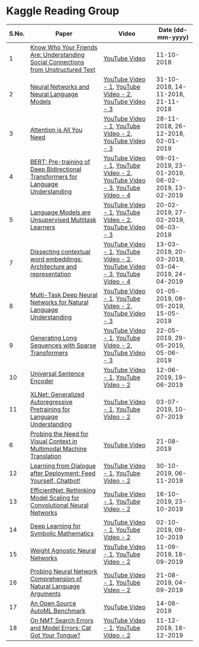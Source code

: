 # Kaggle Reading Group

| S.No. | Paper | Video | Date (dd-mm-yyyy) |
| --- | --- | --- | --- |
| 1 | [Know Who Your Friends Are: Understanding Social Connections from Unstructured Text](https://www.aclweb.org/anthology/N18-5016) | [YouTube Video](https://www.youtube.com/watch?v=I82arEIPP6U&list=PLqFaTIg4myu8t5ycqvp7I07jTjol3RCl9) | 11-10-2018 |
| 2 | [Neural Networks and Neural Language Models](https://web.stanford.edu/~jurafsky/slp3/7.pdf) | [YouTube Video - 1](https://www.youtube.com/watch?v=wjz3FgYWf08&list=PLqFaTIg4myu8t5ycqvp7I07jTjol3RCl9), [YouTube Video - 2](https://www.youtube.com/watch?v=W0-Dufn2WcI&list=PLqFaTIg4myu8t5ycqvp7I07jTjol3RCl9&index=40), [YouTube Video - 3](https://www.youtube.com/watch?v=fGe3mEVnPSs&list=PLqFaTIg4myu8t5ycqvp7I07jTjol3RCl9&index=33) | 31-10-2018, 14-11-2018, 21-11-2018 |
| 3 | [Attention is All You Need](https://papers.nips.cc/paper/7181-attention-is-all-you-need.pdf) | [YouTube Video - 1](https://www.youtube.com/watch?v=54uLU7Nxyv8&list=PLqFaTIg4myu8t5ycqvp7I07jTjol3RCl9&index=39), [YouTube Video - 2](https://www.youtube.com/watch?v=VEcsf0OKhfw&list=PLqFaTIg4myu8t5ycqvp7I07jTjol3RCl9&index=38), [YouTube Video - 3](https://www.youtube.com/watch?v=9vUoBIeqrQg&list=PLqFaTIg4myu8t5ycqvp7I07jTjol3RCl9&index=37) | 28-11-2018, 26-12-2018, 02-01-2019 |
| 4 | [BERT: Pre-training of Deep Bidirectional Transformers for Language Understanding](https://arxiv.org/pdf/1810.04805.pdf) | [YouTube Video - 1](https://www.youtube.com/watch?v=BaPM47hO8p8&list=PLqFaTIg4myu8t5ycqvp7I07jTjol3RCl9&index=36), [YouTube Video - 2](https://www.youtube.com/watch?v=yqwnehmB9uQ&list=PLqFaTIg4myu8t5ycqvp7I07jTjol3RCl9&index=35), [YouTube Video - 3](https://www.youtube.com/watch?v=IF6xV0RI91s&list=PLqFaTIg4myu8t5ycqvp7I07jTjol3RCl9&index=34), [YouTube Video - 4](https://www.youtube.com/watch?v=4qDJwq42q-k&list=PLqFaTIg4myu8t5ycqvp7I07jTjol3RCl9&index=32) | 09-01-2019, 23-01-2019, 06-02-2019, 13-02-2019 |
| 5 | [Language Models are Unsupervised Multitask Learners](https://d4mucfpksywv.cloudfront.net/better-language-models/language-models.pdf) | [YouTube Video - 1](https://www.youtube.com/watch?v=oaQSQsjhcwQ&list=PLqFaTIg4myu8t5ycqvp7I07jTjol3RCl9&index=31&t=0s), [YouTube Video - 2](https://www.youtube.com/watch?v=9dSQmXDH--I&list=PLqFaTIg4myu8t5ycqvp7I07jTjol3RCl9&index=30&t=0s), [YouTube Video - 3](https://www.youtube.com/watch?v=Rbs55YaK7EU&list=PLqFaTIg4myu8t5ycqvp7I07jTjol3RCl9&index=29&t=0s) | 20-02-2019, 27-02-2019, 06-03-2019 |
| 7 | [Dissecting contextual word embeddings: Architecture and representation](https://aclweb.org/anthology/D18-1179) | [YouTube Video - 1](https://www.youtube.com/watch?v=U7UYsMweMLY&list=PLqFaTIg4myu8t5ycqvp7I07jTjol3RCl9&index=25&t=0s), [YouTube Video - 2](https://www.youtube.com/watch?v=IvMV10U7hvw&list=PLqFaTIg4myu8t5ycqvp7I07jTjol3RCl9&index=28&t=0s), [YouTube Video - 3](https://www.youtube.com/watch?v=1HNe0Tz7dUM&list=PLqFaTIg4myu8t5ycqvp7I07jTjol3RCl9&index=27&t=0s), [YouTube Video - 4](https://www.youtube.com/watch?v=upzybyzUDGk&list=PLqFaTIg4myu8t5ycqvp7I07jTjol3RCl9&index=24&t=0s) | 13-03-2019, 20-03-2019, 03-04-2019, 24-04-2019 |
| 8 | [Multi-Task Deep Neural Networks for Natural Language Understanding](https://arxiv.org/pdf/1901.11504.pdf) | [YouTube Video - 1](https://www.youtube.com/watch?v=jLrcM-kAo34&list=PLqFaTIg4myu8t5ycqvp7I07jTjol3RCl9&index=23&t=0s), [YouTube Video - 2](https://www.youtube.com/watch?v=9KsiVUY7aEM&list=PLqFaTIg4myu8t5ycqvp7I07jTjol3RCl9&index=22&t=0s), [YouTube Video - 3](https://www.youtube.com/watch?v=FpQHpwe-9jA&list=PLqFaTIg4myu8t5ycqvp7I07jTjol3RCl9&index=21&t=0s) | 01-05-2019, 08-05-2019, 15-05-2019 |
| 9 | [Generating Long Sequences with Sparse Transformers](https://arxiv.org/pdf/1904.10509.pdf) | [YouTube Video - 1](https://www.youtube.com/watch?v=jaqjcHmCBfY&list=PLqFaTIg4myu8t5ycqvp7I07jTjol3RCl9&index=20&t=0s), [YouTube Video - 2](https://www.youtube.com/watch?v=se4ZM0es924&list=PLqFaTIg4myu8t5ycqvp7I07jTjol3RCl9&index=19&t=0s), [YouTube Video - 3](https://www.youtube.com/watch?v=2xTQR1Zd8rU&list=PLqFaTIg4myu8t5ycqvp7I07jTjol3RCl9&index=18&t=0s) | 22-05-2019, 29-05-2019, 05-06-2019 |
| 10 | [Universal Sentence Encoder](https://arxiv.org/pdf/1803.11175.pdf) | [YouTube Video - 1](https://www.youtube.com/watch?v=C8v-Q5ASfUE&list=PLqFaTIg4myu8t5ycqvp7I07jTjol3RCl9&index=14&t=0s), [YouTube Video - 2](https://www.youtube.com/watch?v=acTHpOaShBU&list=PLqFaTIg4myu8t5ycqvp7I07jTjol3RCl9&index=17&t=0s) | 12-06-2019, 19-06-2019 |
| 11 | [XLNet: Generalized Autoregressive Pretraining for Language Understanding](https://arxiv.org/abs/1906.08237) | [YouTube Video - 1](https://www.youtube.com/watch?v=Ubh03Sh45b0&list=PLqFaTIg4myu8t5ycqvp7I07jTjol3RCl9&index=16&t=0s), [YouTube Video - 2](https://www.youtube.com/watch?v=L4JRLBENP48&list=PLqFaTIg4myu8t5ycqvp7I07jTjol3RCl9&index=15&t=0s) | 03-07-2019, 10-07-2019 |
| 6 | [Probing the Need for Visual Context in Multimodal Machine Translation](https://arxiv.org/pdf/1903.08678.pdf) | [YouTube Video](https://www.youtube.com/watch?v=ks8Cz1qx2rE&list=PLqFaTIg4myu8t5ycqvp7I07jTjol3RCl9&index=10&t=0s) | 21-08-2019 |
| 12 | [Learning from Dialogue after Deployment: Feed Yourself, Chatbot!](https://www.aclweb.org/anthology/P19-1358.pdf) | [YouTube Video - 1](https://www.youtube.com/watch?v=PhTF7yJNR70&list=PLqFaTIg4myu8t5ycqvp7I07jTjol3RCl9&index=2&t=0s), [YouTube Video - 2](https://www.youtube.com/watch?v=OqXcJTlLuF4&list=PLqFaTIg4myu8t5ycqvp7I07jTjol3RCl9&index=43&t=0s) | 30-10-2019, 06-11-2019 |
| 13 | [EfficientNet: Rethinking Model Scaling for Convolutional Neural Networks](http://proceedings.mlr.press/v97/tan19a/tan19a.pdf) | [YouTube Video - 1](https://www.youtube.com/watch?v=4U2WO8ObGGU&list=PLqFaTIg4myu8t5ycqvp7I07jTjol3RCl9&index=4&t=0s), [YouTube Video - 2](https://www.youtube.com/watch?v=LRpzb17B1BM&list=PLqFaTIg4myu8t5ycqvp7I07jTjol3RCl9&index=3&t=0s) | 16-10-2019, 23-10-2019 |
| 14 | [Deep Learning for Symbolic Mathematics](https://openreview.net/pdf?id=S1eZYeHFDS) | [YouTube Video - 1](https://www.youtube.com/watch?v=q_cMExRsJl8&list=PLqFaTIg4myu8t5ycqvp7I07jTjol3RCl9&index=6&t=0s), [YouTube Video - 2](https://www.youtube.com/watch?v=KPWT385AFV8&list=PLqFaTIg4myu8t5ycqvp7I07jTjol3RCl9&index=5&t=0s) | 02-10-2019, 09-10-2019 |
| 15 | [Weight Agnostic Neural Networks](https://arxiv.org/pdf/1906.04358.pdf) | [YouTube Video - 1](https://www.youtube.com/watch?v=rEKtmUS3WIU&list=PLqFaTIg4myu8t5ycqvp7I07jTjol3RCl9&index=8&t=0s), [YouTube Video - 2](https://www.youtube.com/watch?v=u0PW79ClO-s&list=PLqFaTIg4myu8t5ycqvp7I07jTjol3RCl9&index=7&t=0s) | 11-09-2019, 18-09-2019 |
| 16 | [Probing Neural Network Comprehension of Natural Language Arguments](https://www.aclweb.org/anthology/P19-1459.pdf) | [YouTube Video - 1](https://www.youtube.com/watch?v=ks8Cz1qx2rE&list=PLqFaTIg4myu8t5ycqvp7I07jTjol3RCl9&index=10&t=0s), [YouTube Video - 2](https://www.youtube.com/watch?v=VSeGodDuZsw&list=PLqFaTIg4myu8t5ycqvp7I07jTjol3RCl9&index=9&t=0s) | 21-08-2019, 04-09-2019 |
| 17 | [An Open Source AutoML Benchmark](https://www.automl.org/wp-content/uploads/2019/06/automlws2019_Paper45.pdf) | [YouTube Video](https://www.youtube.com/watch?v=WlXhpXv9kDU&list=PLqFaTIg4myu8t5ycqvp7I07jTjol3RCl9&index=11&t=0s) | 14-08-2019 |
| 18 | [On NMT Search Errors and Model Errors: Cat Got Your Tongue?](https://www.aclweb.org/anthology/D19-1331.pdf) | [YouTube Video - 1](https://www.youtube.com/watch?v=LpRbOzNshNA&list=PLqFaTIg4myu8t5ycqvp7I07jTjol3RCl9&index=44&t=0s), [YouTube Video - 2](https://www.youtube.com/watch?v=eGdQdNcSoSA&list=PLqFaTIg4myu8t5ycqvp7I07jTjol3RCl9&index=45&t=0s) | 11-12-2019, 18-12-2019 |
